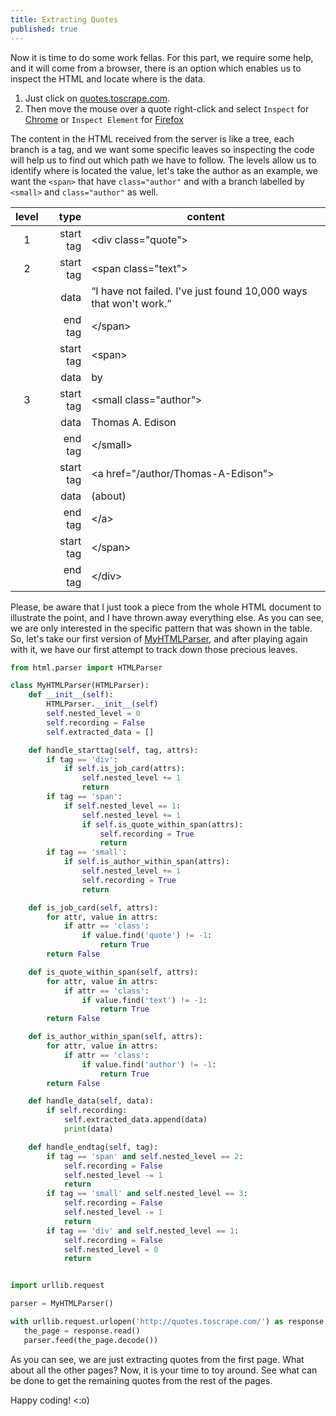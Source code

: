 ```yaml
---
title: Extracting Quotes
published: true
---
```


Now it is time to do some work fellas. For this part, we require some help, and it will come from a browser, there is an option which enables us to inspect the HTML and locate where is the data.

1. Just click on [quotes.toscrape.com](http://quotes.toscrape.com/).
2. Then move the mouse over a quote right-click and select `Inspect` for [Chrome](https://developers.google.com/web/tools/chrome-devtools/dom#inspect) or `Inspect Element` for [Firefox](https://developer.mozilla.org/en-US/docs/Tools/Page_Inspector/How_to/Open_the_Inspector)

The content in the HTML received from the server is like a tree, each branch is a tag, and we want some specific leaves so inspecting the code will help us to find out which path we have to follow. The levels allow us to identify where is located the value, let's take the author as an example, we want the `<span>` that have `class="author"` and with a branch labelled by `<small>` and `class="author"` as well.

| level | type | content
| :---: |  ---:|--------
|   1   | start tag | \<div class="quote"\> |
|   2   | start tag | \<span class="text"\> |
|       | data | “I have not failed. I've just found 10,000 ways that won't work.” |
|       | end tag | \</span\> |
|       | start tag | \<span\> |
|       | data | by |
|   3   | start tag | \<small class="author"\> |
|       | data | Thomas A. Edison |
|       | end tag | \</small\> |
|       | start tag | \<a href="/author/Thomas-A-Edison"\> |
|       | data | (about) |
|       | end tag | \</a\> |
|       | start tag | \</span\>|
|       | end tag | \</div\> |

Please, be aware that I just took a piece from the whole HTML document to illustrate the point, and I have thrown away everything else. As you can see, we are only interested in the specific pattern that was shown in the table. So, let's take our first version of [MyHTMLParser](https://ambarmendez.github.io/Scraping-From-Scratch), and after playing again with it, we have our first attempt to track down those precious leaves.

```python
from html.parser import HTMLParser

class MyHTMLParser(HTMLParser):
    def __init__(self):
        HTMLParser.__init__(self)
        self.nested_level = 0
        self.recording = False
        self.extracted_data = []

    def handle_starttag(self, tag, attrs):
        if tag == 'div':
            if self.is_job_card(attrs):
                self.nested_level += 1
                return
        if tag == 'span':
            if self.nested_level == 1:
                self.nested_level += 1
                if self.is_quote_within_span(attrs):
                    self.recording = True
                    return
        if tag == 'small':
            if self.is_author_within_span(attrs):
                self.nested_level += 1
                self.recording = True
                return

    def is_job_card(self, attrs):
        for attr, value in attrs:
            if attr == 'class':
                if value.find('quote') != -1:
                    return True
        return False

    def is_quote_within_span(self, attrs):
        for attr, value in attrs:
            if attr == 'class':
                if value.find('text') != -1:
                    return True
        return False

    def is_author_within_span(self, attrs):
        for attr, value in attrs:
            if attr == 'class':
                if value.find('author') != -1:
                    return True
        return False

    def handle_data(self, data):
        if self.recording:
            self.extracted_data.append(data)
            print(data)

    def handle_endtag(self, tag):
        if tag == 'span' and self.nested_level == 2:
            self.recording = False
            self.nested_level -= 1
            return
        if tag == 'small' and self.nested_level == 3:
            self.recording = False
            self.nested_level -= 1
            return
        if tag == 'div' and self.nested_level == 1:
            self.recording = False
            self.nested_level = 0
            return


import urllib.request

parser = MyHTMLParser()

with urllib.request.urlopen('http://quotes.toscrape.com/') as response:
   the_page = response.read()
   parser.feed(the_page.decode())
```

As you can see, we are just extracting quotes from the first page. What about all the other pages? Now, it is your time to toy around. See what can be done to get the remaining quotes from the rest of the pages.

Happy coding! <:o)
